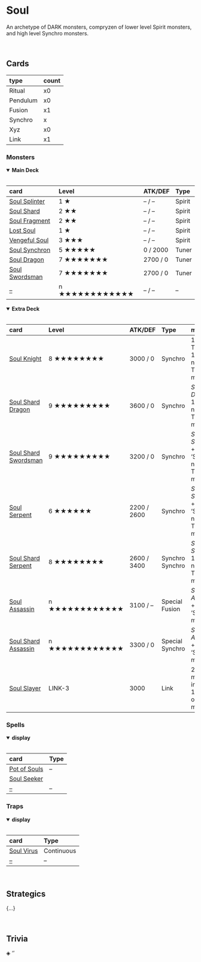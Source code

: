 # Soul

An archetype of DARK monsters, compryzen of lower level Spirit monsters, and high level Synchro monsters.


<br>


## Cards

| type | count |
| :--- | :---- |
| Ritual | x0 |
| Pendulum | x0 |
| Fusion | x1 |
| Synchro | x |
| Xyz | x0 |
| Link | x1 |

### Monsters

<details open>
  <summary> <b> Main Deck </b> </summary> <br>

| card | Level | ATK/DEF | Type |
| :--- | :---- | :------ | :--- |
| [Soul Splinter](../cards/monsters/standard/Soul%20Splinter.md) | 1 ★ | – / – | Spirit |
| [Soul Shard](../cards/monsters/standard/Soul%20Shard.md) | 2 ★★ | – / – | Spirit |
| [Soul Fragment](../cards/monsters/standard/Soul%20Fragment.md) | 2 ★★ | – / – | Spirit |
| [Lost Soul](../cards/monsters/standard/Lost%20Soul.md) | 1 ★ | – / – | Spirit |
| [Vengeful Soul](../cards/monsters/standard/Vengeful%20Soul.md) | 3 ★★★ | – / – | Spirit |
| [Soul Synchron](../cards/monsters/standard/Soul%20Synchron.md) | 5 ★★★★★ | 0 / 2000 | Tuner |
| [Soul Dragon](../cards/monsters/standard/Soul%20Dragon.md) | 7 ★★★★★★★ | 2700 / 0 | Tuner |
| [Soul Swordsman](../cards/monsters/standard/Soul%20Swordsman.md) | 7 ★★★★★★★ | 2700 / 0 | Tuner |
| [–](../cards/monsters/standard/–.md) | n ★★★★★★★★★★★★ | – / – | – |

</details>

<details open>
  <summary> <b> Extra Deck </b> </summary> <br>

| card | Level | ATK/DEF | Type | material |
| :--- | :---- | :------ | :--- | :------- |
| [Soul Knight](../cards/monsters/synchro/Soul%20Knight.md) | 8 ★★★★★★★★ | 3000 / 0 | Synchro | 1 ‘Soul’ Tuner + 1+ ‘Soul’ non-Tuner monsters |
| [Soul Shard Dragon](../cards/monsters/synchro/Soul%20Shard%20Dragon.md) | 9 ★★★★★★★★★ | 3600 / 0 | Synchro | *Soul Dragon* + 1+ ‘Soul’ non-Tuner monsters |
| [Soul Shard Swordsman](../cards/monsters/synchro/Soul%20Shard%20Swordsman.md) | 9 ★★★★★★★★★ | 3200 / 0 | Synchro | *Soul Sworsman* + 1+ ‘Soul’ non-Tuner monsters |
| [Soul Serpent](../cards/monsters/synchro/Soul%20Serpent.md) | 6 ★★★★★★ | 2200 / 2600 | Synchro | *Soul Synchron* + 1+ ‘Soul’ non-Tuner monsters |
| [Soul Shard Serpent](../cards/monsters/synchro/Soul%20Shard%20Serpent.md) | 8 ★★★★★★★★ | 2600 / 3400 | Synchro Synchro | *Soul Serpent* + 1+ ‘Soul’ non-Tuner monsters |
| [Soul Assassin](../cards/monsters/fusion/Soul%20Assassin.md) | n ★★★★★★★★★★★★ | 3100 / – | Special Fusion | *Shadow Assassin* + 1+ 1+ ‘Soul’ monsters |
| [Soul Shard Assassin](../cards/monsters/synchro/Soul%20Shard%20Assassin.md) | n ★★★★★★★★★★★★ | 3300 / 0 | Special Synchro | *Soul Assassin* + 1+ ‘Soul’ monsters |
| [Soul Slayer](../cards/monsters/synchro/Soul%20Slayer.md) | LINK-3 | 3000 | Link | 2+ ‘Soul’ monsters, including 1 Level 8 or higher monster |

</details>

### Spells

<details open>
  <summary> <b> display </b> </summary> <br>

| card | Type |
| :--- | :--- |
| [Pot of Souls](../cards/spells/–.md) | – |
| [Soul Seeker](../cards/spells/–.md) | |
| [–](../cards/spells/–.md) | – |

</details>

### Traps

<details open>
  <summary> <b> display </b> </summary> <br>

| card | Type |
| :--- | :--- |
| [Soul Virus](../cards/traps/Soul%20Virus.md) | Continuous |
| [–](../cards/traps/–.md) | – |

</details>


<br>


## Strategics

{...}


<br>


## Trivia

◈ ‘’